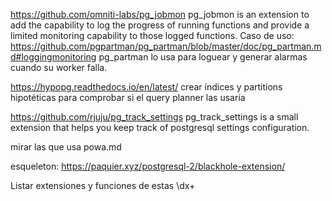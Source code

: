 https://github.com/omniti-labs/pg_jobmon
pg_jobmon is an extension to add the capability to log the progress of running functions and provide a limited monitoring capability to those logged functions.
Caso de uso: https://github.com/pgpartman/pg_partman/blob/master/doc/pg_partman.md#loggingmonitoring
pg_partman lo usa para loguear y generar alarmas cuando su worker falla.

https://hypopg.readthedocs.io/en/latest/
crear índices y partitions hipotéticas para comprobar si el query planner las usaría


https://github.com/rjuju/pg_track_settings
pg_track_settings is a small extension that helps you keep track of postgresql settings configuration.


mirar las que usa powa.md

esqueleton: https://paquier.xyz/postgresql-2/blackhole-extension/


Listar extensiones y funciones de estas
\dx+
